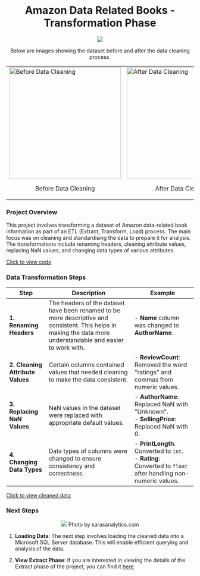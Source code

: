 
<h1 align="center"> Amazon Data Related Books - Transformation Phase </h1>

<p align="center">
<img  src="https://github.com/user-attachments/assets/1f021b3e-c98e-4cca-b440-08e693ac6ead">
</p>

<p align="center">
Below are images showing the dataset before and after the data cleaning process.
</p>

<table>
  <tr>
    <td><img src="https://github.com/user-attachments/assets/1eacab1c-4a6b-4eaa-b768-d1f6197effcb" alt="Before Data Cleaning" height="300" width="auto" style="display: block;"/> 
     <p align="center">Before Data Cleaning</p> </td>
    <td><img src="https://github.com/user-attachments/assets/b2993dff-4c0b-423f-b2c7-4c9efd1190bb" alt="After Data Cleaning" height="300" width="auto" style="display: block;"/>
    <p align="center">After Data Cleaning</p>
    </td>
  </tr>
</table>


### Project Overview

This project involves transforming a dataset of Amazon data-related book information as part of an ETL (Extract, Transform, Load) process. The main focus was on cleaning and standardising the data to prepare it for analysis. The transformations include renaming headers, cleaning attribute values, replacing NaN values, and changing data types of various attributes.

[Click to view code ](https://github.com/TendaiPhikiso/Amazon_web_Scraping_Transformation/blob/main/Amazon%20web%20scraping%20-%20Transformation%20Phase.ipynb)

 ### Data Transformation Steps

| Step                   | Description                                                                                             | Example                                                          |
|------------------------|---------------------------------------------------------------------------------------------------------|------------------------------------------------------------------|
| **1. Renaming Headers**| The headers of the dataset have been renamed to be more descriptive and consistent. This helps in making the data more understandable and easier to work with. | - **Name** column was changed to **AuthorName**. |
| **2. Cleaning Attribute Values** | Certain columns contained values that needed cleaning to make the data consistent. | - **ReviewCount**: Removed the word "ratings" and commas from numeric values. |
| **3. Replacing NaN Values** | NaN values in the dataset were replaced with appropriate default values.                              | - **AuthorName**: Replaced NaN with "Unknown".<br>- **SellingPrice**: Replaced NaN with 0. |
| **4. Changing Data Types**  | Data types of columns were changed to ensure consistency and correctness.                            | - **PrintLength**: Converted to `int`.<br>- **Rating**: Converted to `float` after handling non-numeric values. |



[Click to view cleaned data ](https://github.com/TendaiPhikiso/Amazon_web_Scraping_Transformation/blob/main/cleaned-data.csv)


### Next Steps
<p align="center">
<img  src="https://github.com/user-attachments/assets/2fdd6687-cc13-4819-94f4-18483cf694b2">
  Photo by sarasanalytics.com
</p>

1. **Loading Data**: The next step involves loading the cleaned data into a Microsoft SQL Server database. This will enable efficient querying and analysis of the data.

2. **View Extract Phase**: If you are interested in viewing the details of the Extract phase of the project, you can find it [here](https://github.com/TendaiPhikiso/Amazon_web_Scraping).


